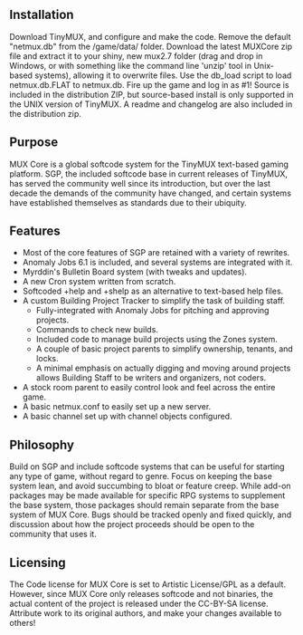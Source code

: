 ## Installation ##
Download TinyMUX, and configure and make the code. Remove the default "netmux.db" from the /game/data/ folder. Download the latest MUXCore zip file and extract it to your shiny, new mux2.7 folder (drag and drop in Windows, or with something like the command line 'unzip' tool in Unix-based systems), allowing it to overwrite files. Use the db\_load script to load netmux.db.FLAT to netmux.db. Fire up the game and log in as #1! Source is included in the distribution ZIP, but source-based install is only supported in the UNIX version of TinyMUX. A readme and changelog are also included in the distribution zip.

## Purpose ##

MUX Core is a global softcode system for the TinyMUX text-based gaming platform. SGP, the included softcode base in current releases of TinyMUX, has served the community well since its introduction, but over the last decade the demands of the community have changed, and certain systems have established themselves as standards due to their ubiquity.

## Features ##

  * Most of the core features of SGP are retained with a variety of rewrites.
  * Anomaly Jobs 6.1 is included, and several systems are integrated with it.
  * Myrddin's Bulletin Board system (with tweaks and updates).
  * A new Cron system written from scratch.
  * Softcoded +help and +shelp as an alternative to text-based help files.
  * A custom Building Project Tracker to simplify the task of building staff.
    * Fully-integrated with Anomaly Jobs for pitching and approving projects.
    * Commands to check new builds.
    * Included code to manage build projects using the Zones system.
    * A couple of basic project parents to simplify ownership, tenants, and locks.
    * A minimal emphasis on actually digging and moving around projects allows Building Staff to be writers and organizers, not coders.
  * A stock room parent to easily control look and feel across the entire game.
  * A basic netmux.conf to easily set up a new server.
  * A basic channel set up with channel objects configured.

## Philosophy ##
Build on SGP and include softcode systems that can be useful for starting any type of game, without regard to genre. Focus on keeping the base system lean, and avoid succumbing to bloat or feature creep. While add-on packages may be made available for specific RPG systems to supplement the base system, those packages should remain separate from the base system of MUX Core. Bugs should be tracked openly and fixed quickly, and discussion about how the project proceeds should be open to the community that uses it.

## Licensing ##
The Code license for MUX Core is set to Artistic License/GPL as a default. However, since MUX Core only releases softcode and not binaries, the actual content of the project is released under the CC-BY-SA license. Attribute work to its original authors, and make your changes available to others!